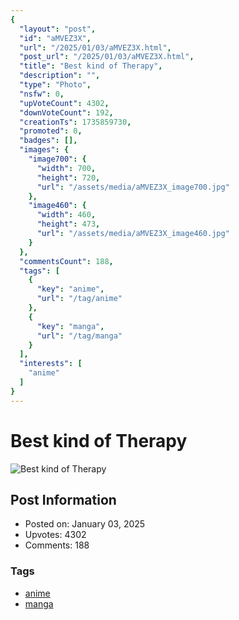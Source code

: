 ```yaml
---
{
  "layout": "post",
  "id": "aMVEZ3X",
  "url": "/2025/01/03/aMVEZ3X.html",
  "post_url": "/2025/01/03/aMVEZ3X.html",
  "title": "Best kind of Therapy",
  "description": "",
  "type": "Photo",
  "nsfw": 0,
  "upVoteCount": 4302,
  "downVoteCount": 192,
  "creationTs": 1735859730,
  "promoted": 0,
  "badges": [],
  "images": {
    "image700": {
      "width": 700,
      "height": 720,
      "url": "/assets/media/aMVEZ3X_image700.jpg"
    },
    "image460": {
      "width": 460,
      "height": 473,
      "url": "/assets/media/aMVEZ3X_image460.jpg"
    }
  },
  "commentsCount": 188,
  "tags": [
    {
      "key": "anime",
      "url": "/tag/anime"
    },
    {
      "key": "manga",
      "url": "/tag/manga"
    }
  ],
  "interests": [
    "anime"
  ]
}
---
```


# Best kind of Therapy

![Best kind of Therapy](/assets/media/aMVEZ3X_image700.jpg)

## Post Information

- Posted on: January 03, 2025
- Upvotes: 4302
- Comments: 188

### Tags

- [anime](/tag/anime)
- [manga](/tag/manga)
